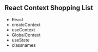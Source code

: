 ## React Context Shopping List

- React
- createContext
- useContext
- GlobalContext
- useState
- classnames
